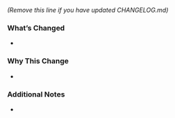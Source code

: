 _(Remove this line if you have updated CHANGELOG.md)_

### What’s Changed

- 

### Why This Change

- 

### Additional Notes

- 
